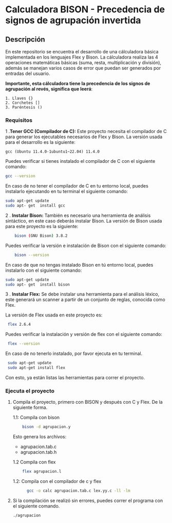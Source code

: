 # Calculadora BISON - Precedencia de signos de agrupación invertida

## Descripción
En este repositorio se encuentra el desarrollo de una cálculadora básica implementada en los lenguajes Flex y Bison. La cálculadora realiza las 4 operaciones matemáticas básicas (suma, resta, multiplicación y división), además se manejan varios casos de error que puedan ser generados por entradas del usuario. 

**Importante, esta cálculadora tiene la precedencia de los signos de agrupación al revés, significa que leerá**: 

	1. Llaves {}
	2. Corchetes []
	3. Paréntesis ()


### Requisitos
1 .**Tener GCC  (Compilador de C):**
Este proyecto necesita el compilador de C para generar los ejecutables necesarios de Flex y Bison. La versión usada para el desarrollo es la siguiente:

    gcc (Ubuntu 11.4.0-1ubuntu1~22.04) 11.4.0

Puedes verificar si tienes instalado el compilador de C con el siguiente comando:
```bash
gcc --version
```
En caso de no tener el compilador de C en tu entorno local, puedes instalarlo  ejecutando en tu terminal el siguiente comando:
```bash
sudo apt-get update
sudo apt- get  install gcc
```

2 .  **Instalar Bison:**
También es necesario una herramienta de análisis sintáctico, en este caso deberás instalar Bison. La versión de Bison usada para este proyecto es la siguiente:
```bash
	bison (GNU Bison) 3.8.2
```
Puedes verificar la versión e instalación de Bison con el siguiente comando:
```bash
	bison --version
```
En caso de que no tengas instalado Bison en tú entorno local, puedes instalarlo con el siguiente comando:
```bash
sudo apt-get update
sudo apt- get  install bison
```

3 .  **Instalar Flex:**
Se debe instalar una herramienta para el análisis léxico, este generará un scanner a partir de un conjunto de reglas, conocida como Flex.

La versión de Flex usada en este proyecto es:
```bash
 flex 2.6.4
```
Puedes verificar la instalación y versión de flex con el siguiente comando:
```bash
 flex --version
```
En caso de no tenerlo instalado, por favor ejecuta en tu terminal.
```bash
 sudo apt-get update
 sudo apt-get install flex
```
Con esto, ya están listas las herramientas para correr el proyecto.

### Ejecuta el proyecto

1.  Compila el proyecto, primero con BISON y después con C y Flex. De la siguiente forma.

	1.1: Compila con bison
	```bash
		bison -d agrupacion.y
    ```
	Esto genera los archivos:
	- agrupacion.tab.c
	- agrupacion.tab.h

	1.2 Compila con flex
	```bash
		flex agrupacion.l
    ```

	1.2: Compila con el compilador de c y flex

    ```bash
		  gcc -o calc agrupacion.tab.c lex.yy.c -ll -lm
    ```

2. Si la compilación se realizó sin errores, puedes correr el programa con el siguiente comando.

    ```
	./agrupacion
	```